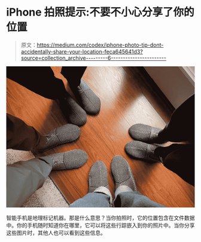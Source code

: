 # iPhone 拍照提示:不要不小心分享了你的位置

> 原文：<https://medium.com/codex/iphone-photo-tip-dont-accidentally-share-your-location-feca645641d3?source=collection_archive---------6----------------------->

![](img/e7d4b2479a7181348a6894206f648310.png)

智能手机是地理标记机器。那是什么意思？当你拍照时，它的位置包含在文件数据中。你的手机随时知道你在哪里，它可以将这些行踪嵌入到你的照片中。当你分享这些图片时，其他人也可以看到这些信息。